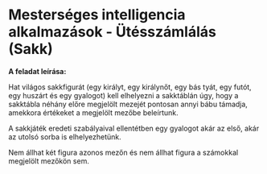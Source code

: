 <H1>Mesterséges intelligencia alkalmazások - Ütésszámlálás (Sakk)</H1>

**A feladat leírása:**

Hat világos sakkfigurát (egy királyt, egy királynőt, egy bás
tyát, egy futót, egy huszárt és egy gyalogot) kell elhelyezni a sakktáblán úgy,
hogy a sakktábla néhány előre megjelölt mezejét pontosan annyi bábu támadja,
amekkora értékeket a megjelölt mezőbe beleírtunk.

A sakkjáték eredeti szabályaival ellentétben egy gyalogot akár az első,
akár az utolsó sorba is elhelyezhetünk.

Nem állhat két figura azonos mezőn és nem állhat figura a számokkal megjelölt mezőkön sem.
